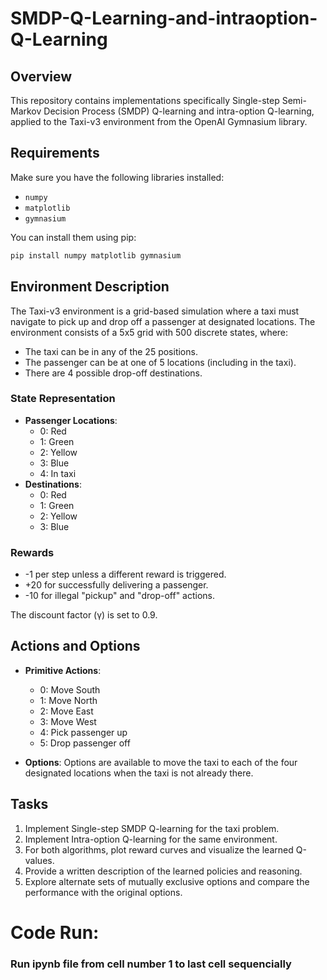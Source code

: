 # SMDP-Q-Learning-and-intraoption-Q-Learning

## Overview
This repository contains implementations specifically Single-step Semi-Markov Decision Process (SMDP) Q-learning and intra-option Q-learning, applied to the Taxi-v3 environment from the OpenAI Gymnasium library. 

## Requirements
Make sure you have the following libraries installed:
- `numpy`
- `matplotlib`
- `gymnasium`

You can install them using pip:
```bash
pip install numpy matplotlib gymnasium
```

## Environment Description
The Taxi-v3 environment is a grid-based simulation where a taxi must navigate to pick up and drop off a passenger at designated locations. The environment consists of a 5x5 grid with 500 discrete states, where:
- The taxi can be in any of the 25 positions.
- The passenger can be at one of 5 locations (including in the taxi).
- There are 4 possible drop-off destinations.

### State Representation
- **Passenger Locations**: 
  - 0: Red
  - 1: Green
  - 2: Yellow
  - 3: Blue
  - 4: In taxi
- **Destinations**: 
  - 0: Red
  - 1: Green
  - 2: Yellow
  - 3: Blue

### Rewards
- -1 per step unless a different reward is triggered.
- +20 for successfully delivering a passenger.
- -10 for illegal "pickup" and "drop-off" actions.

The discount factor (γ) is set to 0.9.

## Actions and Options
- **Primitive Actions**:
  - 0: Move South
  - 1: Move North
  - 2: Move East
  - 3: Move West
  - 4: Pick passenger up
  - 5: Drop passenger off

- **Options**: Options are available to move the taxi to each of the four designated locations when the taxi is not already there.

## Tasks
1. Implement Single-step SMDP Q-learning for the taxi problem.
2. Implement Intra-option Q-learning for the same environment.
3. For both algorithms, plot reward curves and visualize the learned Q-values.
4. Provide a written description of the learned policies and reasoning.
5. Explore alternate sets of mutually exclusive options and compare the performance with the original options.

# Code Run:

### Run ipynb file from cell number 1 to last cell sequencially
